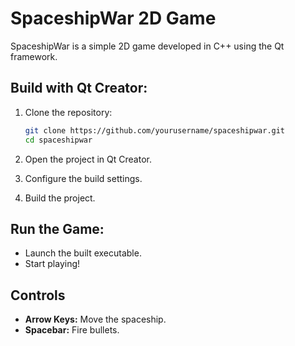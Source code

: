 # SpaceshipWar 2D Game

SpaceshipWar is a simple 2D game developed in C++ using the Qt framework.

## Build with Qt Creator:

1. Clone the repository:

    ```bash
    git clone https://github.com/yourusername/spaceshipwar.git
    cd spaceshipwar
    ```

2. Open the project in Qt Creator.
3. Configure the build settings.
4. Build the project.

## Run the Game:

- Launch the built executable.
- Start playing!

## Controls

- **Arrow Keys:** Move the spaceship.
- **Spacebar:** Fire bullets.
